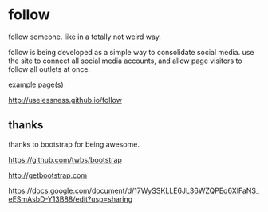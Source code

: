 # follow
follow someone. like in a totally not weird way.

follow is being developed as a simple way to consolidate social media. use the site to connect all social media accounts, and allow page visitors to follow all outlets at once.

example page(s)

http://uselessness.github.io/follow


## thanks
thanks to bootstrap for being awesome.

https://github.com/twbs/bootstrap

http://getbootstrap.com






https://docs.google.com/document/d/17WySSKLLE6JL36WZQPEq6XlFaNS_eESmAsbD-Y13B88/edit?usp=sharing
